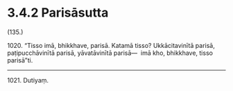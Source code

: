 

# 3.4.2 Parisāsutta




(135.)

1020\. “Tisso imā, bhikkhave, parisā. Katamā tisso? Ukkācitavinītā parisā, paṭipucchāvinītā parisā, yāvatāvinītā parisā—  imā kho, bhikkhave, tisso parisā”ti.

---

1021\. Dutiyaṃ.





